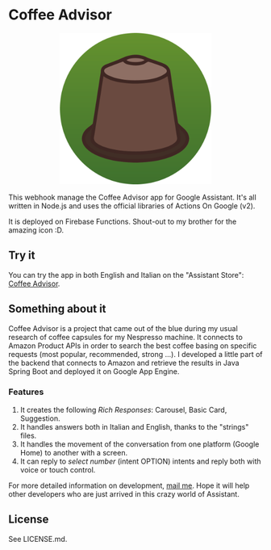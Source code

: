 # Coffee Advisor 

<p align="center">
  <img width="300" height="300" src="https://raw.githubusercontent.com/davidmarinangeli/Coffee-Advisor/master/Asset%201%403x.png">
</p>

This webhook manage the Coffee Advisor app for Google Assistant. It's all written in Node.js 
and uses the official libraries of Actions On Google (v2).

It is deployed on Firebase Functions. Shout-out to my brother for the amazing icon :D.

## Try it

You can try the app in both English and Italian on the "Assistant Store": [Coffee Advisor](https://assistant.google.com/services/a/uid/000000f546605efb).


## Something about it

Coffee Advisor is a project that came out of the blue during my usual research of coffee capsules for my Nespresso machine.
It connects to Amazon Product APIs in order to search the best coffee basing on specific requests (most popular, recommended, strong ...).
I developed a little part of the backend that connects to Amazon and retrieve the results in Java Spring Boot and deployed it on Google App Engine.

### Features
1. It creates the following *Rich Responses*: Carousel, Basic Card, Suggestion.
1. It handles answers both in Italian and English, thanks to the "strings" files.
1. It handles the movement of the conversation from one platform (Google Home) to another with a screen.
1. It can reply to *select number* (intent OPTION) intents and reply both with voice or touch control.

For more detailed information on development, [mail me](mailto:david.marinangeli@gmail.com). Hope it will help 
other developers who are just arrived in this crazy world of Assistant. 


## License
See LICENSE.md.